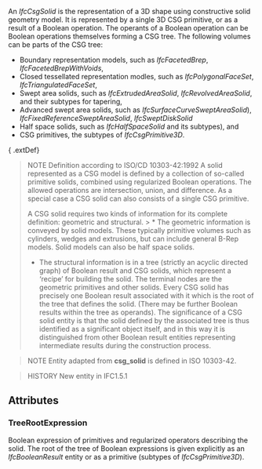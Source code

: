 An _IfcCsgSolid_ is the representation of a 3D shape using constructive solid geometry model. It is represented by a single 3D CSG primitive, or as a result of a Boolean operation. The operants of a Boolean operation can be Boolean operations themselves forming a CSG tree. The following volumes can be parts of the CSG tree:

* Boundary representation models, such as _IfcFacetedBrep_, _IfcFacetedBrepWithVoids_,
* Closed tessellated representation modles, such as _IfcPolygonalFaceSet_, _IfcTriangulatedFaceSet_,
* Swept area solids, such as _IfcExtrudedAreaSolid_, _IfcRevolvedAreaSolid_, and their subtypes for tapering,
* Advanced swept area solids, such as _IfcSurfaceCurveSweptAreaSolid_), _IfcFixedReferenceSweptAreaSolid_, _IfcSweptDiskSolid_
* Half space solids, such as _IfcHalfSpaceSolid_ and its subtypes), and
* CSG primitives, the subtypes of _IfcCsgPrimitive3D_.


<!-- end of short definition -->

{ .extDef}
> NOTE Definition according to ISO/CD 10303-42:1992
> A solid represented as a CSG model is defined by a collection of so-called primitive solids, combined using regularized Boolean operations. The allowed operations are intersection, union, and difference. As a special case a CSG solid can also consists of a single CSG primitive.
>
> A CSG solid requires two kinds of information for its complete definition: geometric and structural. > * The geometric information is conveyed by solid models. These typically primitive volumes such as cylinders, wedges and extrusions, but can include general B-Rep models. Solid models can also be half space solids.
> * The structural information is in a tree (strictly an acyclic directed graph) of Boolean result and CSG solids, which represent a ‘recipe’ for building the solid. The terminal nodes are the geometric primitives and other solids. Every CSG solid has precisely one Boolean result associated with it which is the root of the tree that defines the solid. (There may be further Boolean results within the tree as operands). The significance of a CSG solid entity is that the solid defined by the associated tree is thus identified as a significant object itself, and in this way it is distinguished from other Boolean result entities representing intermediate results during the construction process.

> NOTE Entity adapted from **csg_solid** is defined in ISO 10303-42.

> HISTORY New entity in IFC1.5.1

## Attributes

### TreeRootExpression
Boolean expression of primitives and regularized operators describing the solid. The root of the tree of Boolean expressions is given explicitly as an _IfcBooleanResult_ entity or as a primitive (subtypes of _IfcCsgPrimitive3D_).

